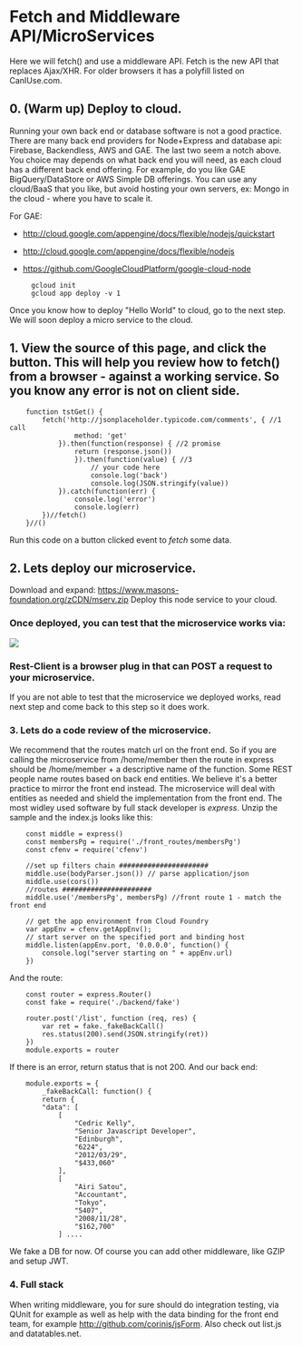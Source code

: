 
# Fetch and Middleware API/MicroServices

Here we will fetch() and use a middleware API. Fetch is the new API that replaces Ajax/XHR. For older browsers it has a polyfill listed on CanIUse.com.

## 0. (Warm up) Deploy to cloud.

Running your own back end or database software is not a good practice. There are many back end providers for Node+Express and database api: Firebase, Backendless, AWS and GAE. The last two seem a notch above. You choice may depends on what back end you will need, as each cloud has a different back end offering. For example, do you like GAE BigQuery/DataStore or AWS Simple DB offerings. You can use any cloud/BaaS that you like, but avoid hosting your own servers, ex: Mongo in the cloud - where you have to scale it. 

For GAE:
- <http://cloud.google.com/appengine/docs/flexible/nodejs/quickstart>
- <http://cloud.google.com/appengine/docs/flexible/nodejs>
- <https://github.com/GoogleCloudPlatform/google-cloud-node>

		gcloud init 
		gcloud app deploy -v 1

Once you know how to deploy "Hello World" to cloud, go to the next step. We will soon deploy a micro service to the cloud.

## 1. View the source of this page, and click the button. This will help you review how to fetch() from a browser - against a working service. So you know any error is not on client side.
	
	
		function tstGet() {
			fetch('http://jsonplaceholder.typicode.com/comments', { //1 call
					method: 'get'
				}).then(function(response) { //2 promise
					return (response.json())
					}).then(function(value) { //3
						// your code here
						console.log('back')
						console.log(JSON.stringify(value))
				}).catch(function(err) {
					console.log('error')
					console.log(err)
			})//fetch()
		}//()

Run this code on a button clicked event to *fetch* some data.

## 2. Lets deploy our microservice.

Download and expand: <https://www.masons-foundation.org/zCDN/mserv.zip>
Deploy this node service to your cloud.


### Once deployed, you can test that the microservice works via:
![](//www.masons-foundation.org/post/fetch/rest_test.png)

### Rest-Client is a browser plug in that can POST a request to your microservice.

If you are not able to test that the microservice we deployed works, read next step and come back to this step so it does work.

### 3. Lets do a code review of the microservice. 

We recommend that the routes match url on the front end. So if you are calling the microservice from /home/member then the route in express should be /home/member + a descriptive name of the function. Some REST people name routes based on back end entities. We believe it's a better practice to mirror the front end instead. The microservice will deal with entities as needed and shield the implementation from the front end. The most widley used software by full stack developer is *express*. Unzip the sample and the index.js looks like this:

		const middle = express()
		const membersPg = require('./front_routes/membersPg')
		const cfenv = require('cfenv')

		//set up filters chain ###################### 
		middle.use(bodyParser.json()) // parse application/json
		middle.use(cors())
		//routes ###################### 
		middle.use('/membersPg', membersPg) //front route 1 - match the front end

		// get the app environment from Cloud Foundry
		var appEnv = cfenv.getAppEnv();
		// start server on the specified port and binding host
		middle.listen(appEnv.port, '0.0.0.0', function() {
			console.log("server starting on " + appEnv.url)
		})

And the route:

		const router = express.Router()
		const fake = require('./backend/fake')

		router.post('/list', function (req, res) {
			var ret = fake._fakeBackCall()
			res.status(200).send(JSON.stringify(ret))
		})
		module.exports = router

If there is an error, return status that is not 200. 
And our back end:

		module.exports = {
			_fakeBackCall: function() {
			return {
			"data": [
				[
					"Cedric Kelly",
					"Senior Javascript Developer",
					"Edinburgh",
					"6224",
					"2012/03/29",
					"$433,060"
				],
				[
					"Airi Satou",
					"Accountant",
					"Tokyo",
					"5407",
					"2008/11/28",
					"$162,700"
				] ....

We fake a DB for now. Of course you can add other middleware, like GZIP and setup JWT.


### 4. Full stack

When writing middleware, you for sure should do integration testing, via QUnit for example as well as help with the data binding for the front end team, for example <http://github.com/corinis/jsForm>. Also check out list.js and datatables.net.

